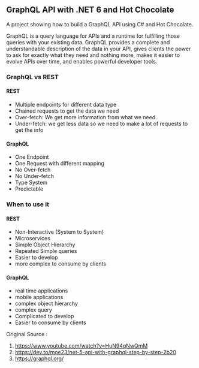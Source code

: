 ## GraphQL API with .NET 6 and Hot Chocolate

A project showing how to build a GraphQL API using C# and Hot Chocolate.

GraphQL is a query language for APIs and a runtime for fulfilling those queries with your existing data. GraphQL provides a complete and understandable description of the data in your API, gives clients the power to ask for exactly what they need and nothing more, makes it easier to evolve APIs over time, and enables powerful developer tools.

### GraphQL vs REST

#### REST

* Multiple endpoints for different data type
* Chained requests to get the data we need
* Over-fetch: We get more information from what we need.
* Under-fetch: we get less data so we need to make a lot of requests to get the info

#### GraphQL

* One Endpoint
* One Request with different mapping
* No Over-fetch
* No Under-fetch
* Type System
* Predictable

### When to use it

#### REST

* Non-Interactive (System to System)
* Microservices
* Simple Object Hierarchy
* Repeated Simple queries
* Easier to develop
* more complex to consume by clients

#### GraphQL

* real time applications
* mobile applications
* complex object hierarchy
* complex query
* Complicated to develop
* Easier to consume by clients

Original Source : 
1. https://www.youtube.com/watch?v=HuN94qNwQmM
2. https://dev.to/moe23/net-5-api-with-graphql-step-by-step-2b20
3. https://graphql.org/
